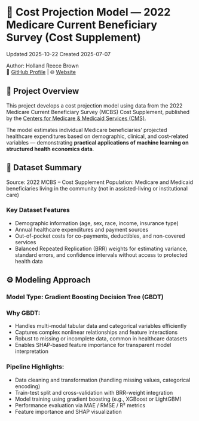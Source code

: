 # 🧮 Cost Projection Model — 2022 Medicare Current Beneficiary Survey (Cost Supplement)

Updated 2025-10-22 
Created 2025-07-07
  
Author: Holland Reece Brown  
🔗 [GitHub Profile](https://github.com/holland-reece) | 🌐 [Website](https://holland-reece.github.io/)  

## 📘 Project Overview

This project develops a cost projection model using data from the 2022 Medicare Current Beneficiary Survey (MCBS) Cost Supplement, published by the [Centers for Medicare & Medicaid Services (CMS)]( https://data.cms.gov/medicare-current-beneficiary-survey-mcbs/medicare-current-beneficiary-survey-cost-supplement).


The model estimates individual Medicare beneficiaries’ projected healthcare expenditures based on demographic, clinical, and cost-related variables — demonstrating __practical applications of machine learning on structured health economics data__.

## 🧩 Dataset Summary

Source: 2022 MCBS – Cost Supplement
Population: Medicare and Medicaid beneficiaries living in the community (not in assisted-living or institutional care)

### Key Dataset Features
- Demographic information (age, sex, race, income, insurance type)
- Annual healthcare expenditures and payment sources
- Out-of-pocket costs for co-payments, deductibles, and non-covered services
- Balanced Repeated Replication (BRR) weights for estimating variance, standard errors, and confidence intervals without access to protected health data

## ⚙️ Modeling Approach
### Model Type: Gradient Boosting Decision Tree (GBDT)

### Why GBDT:
- Handles multi-modal tabular data and categorical variables efficiently
- Captures complex nonlinear relationships and feature interactions
- Robust to missing or incomplete data, common in healthcare datasets
- Enables SHAP-based feature importance for transparent model interpretation

### Pipeline Highlights:
- Data cleaning and transformation (handling missing values, categorical encoding)
- Train-test split and cross-validation with BRR-weight integration
- Model training using gradient boosting (e.g., XGBoost or LightGBM)
- Performance evaluation via MAE / RMSE / R² metrics
- Feature importance and SHAP visualization
